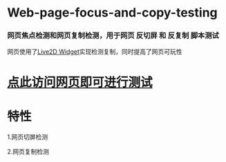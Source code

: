 # Web-page-focus-and-copy-testing
### 网页焦点检测和网页复制检测，用于网页 反切屏 和 反复制 脚本测试
网页使用了[Live2D Widget](https://github.com/stevenjoezhang/live2d-widget)实现检测复制，同时提高了网页可玩性

# [点此访问网页即可进行测试](https://dogliu666.github.io/Web-page-focus-and-copy-testing/)

# 特性
1.网页切屏检测

2.网页复制检测
